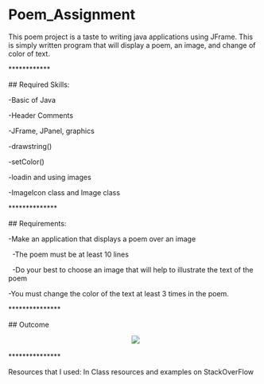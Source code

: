 # Poem\_Assignment



This poem project is a taste to writing java applications using JFrame. This is simply written program that will display a poem, an image, and change of color of text.





\*\*\*\*\*\*\*\*\*\*\*\*

\## Required Skills:



-Basic of Java

-Header Comments

-JFrame, JPanel, graphics

-drawstring()

-setColor()

-loadin and using images

-ImageIcon class and Image class



\*\*\*\*\*\*\*\*\*\*\*\*\*\*

\## Requirements:



-Make an application that displays a poem over an image

 	-The poem must be at least 10 lines

 	-Do your best to choose an image that will help to illustrate the text of the poem

-You must change the color of the text at least 3 times in the poem.



\*\*\*\*\*\*\*\*\*\*\*\*\*\*\*

\## Outcome



<div align="center">

&nbsp;	<img src="Images/Poem.jpg">

</div>



\*\*\*\*\*\*\*\*\*\*\*\*\*\*\*

Resources that I used: In Class resources and examples on StackOverFlow

